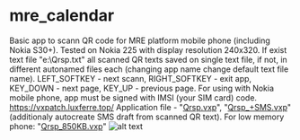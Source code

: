 # mre_calendar
Basic app to scann QR code for MRE platform mobile phone (including Nokia S30+). Tested on Nokia 225 with display resolution 240x320.
If exist text file "e:\Qrsp.txt" all scanned QR texts saved on single text file, if not, in different autonamed files each (changing app name change default text file name). LEFT_SOFTKEY - next scann, RIGHT_SOFTKEY - exit app, KEY_DOWN - next page, KEY_UP - previous page. For using with Nokia mobile phone, app must be signed with IMSI (your SIM card) code.
https://vxpatch.luxferre.top/
Application file - "[Qrsp.vxp](https://github.com/RDZDX/mre_calendar/blob/main/Qrsp.vxp?raw=true)", "[Qrsp_+SMS.vxp](https://github.com/RDZDX/mre_calendar/blob/main/Qrsp_+SMS.vxp?raw=true)" (additionaly autocreate SMS draft from scanned QR text). For low memory phone: "[Qrsp_850KB.vxp](https://github.com/RDZDX/mre_calendar/blob/main/Qrsp_850KB.vxp?raw=true)"
![alt text](https://rdzdx.github.io/mre_calendar/picture.jpg)

